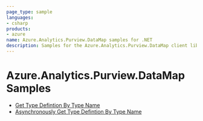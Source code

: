 ```yaml
---
page_type: sample
languages:
- csharp
products:
- azure
name: Azure.Analytics.Purview.DataMap samples for .NET
description: Samples for the Azure.Analytics.Purview.DataMap client library
---
```


# Azure.Analytics.Purview.DataMap Samples

- [Get Type Defintion By Type Name](https://github.com/Azure/azure-sdk-for-net/blob/main/sdk/purview/Azure.Analytics.Purview.DataMap/samples/Sample1_HelloWorld.md)
- [Asynchronously Get Type Defintion By Type Name](https://github.com/Azure/azure-sdk-for-net/blob/main/sdk/purview/Azure.Analytics.Purview.DataMap/samples/Sample1_HelloWorldAsync.md)
